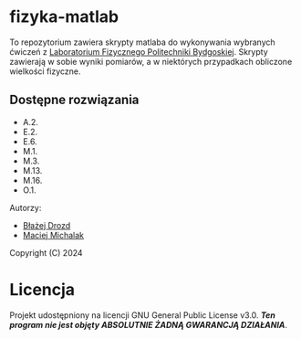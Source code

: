 # fizyka-matlab

To repozytorium zawiera skrypty matlaba do wykonywania wybranych ćwiczeń z [Laboratorium Fizycznego Politechniki Bydgoskiej](https://wtiich.pbs.edu.pl/pl/IMiF/Dla-studentów/Laboratorium-Fizyczne). 
Skrypty zawierają w sobie wyniki pomiarów, a w niektórych przypadkach obliczone wielkości fizyczne.

## Dostępne rozwiązania
- A.2.
- E.2.
- E.6.
- M.1.
- M.3.
- M.13.
- M.16.
- O.1.

Autorzy:
- [Błażej Drozd](https://github.com/Tsugumik)
- [Maciej Michalak](https://github.com/MaciejMichalak04)

Copyright (C) 2024

# Licencja
Projekt udostępniony na licencji GNU General Public License v3.0.
***Ten program nie jest objęty ABSOLUTNIE ŻADNĄ GWARANCJĄ DZIAŁANIA***.
